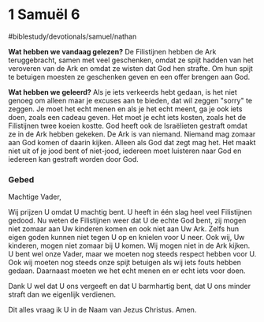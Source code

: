 # 1 Samuël 6
#biblestudy/devotionals/samuel/nathan

**Wat hebben we vandaag gelezen?** 
De Filistijnen hebben de Ark teruggebracht, samen met veel geschenken, omdat ze spijt hadden van het veroveren van de Ark en omdat ze wisten dat God hen strafte. 
Om hun spijt te betuigen moesten ze geschenken geven en een offer brengen aan God. 

**Wat hebben we geleerd?**
Als je iets verkeerds hebt gedaan, is het niet genoeg om alleen maar je excuses aan te bieden, dat wil zeggen "sorry" te zeggen. Je moet het echt menen en als je het echt meent, ga je ook iets doen, zoals een cadeau geven. Het moet je echt iets kosten, zoals het de Filistijnen twee koeien kostte. 
God heeft ook de Israëlieten gestraft omdat ze in de Ark hebben gekeken. De Ark is van niemand. Niemand mag zomaar aan God komen of daarin kijken. Alleen als God dat zegt mag het. Het maakt niet uit of je jood bent of niet-jood, iedereen moet luisteren naar God en iedereen kan gestraft worden door God.

### Gebed
Machtige Vader, 

Wij prijzen U omdat U machtig bent. U heeft in één slag heel veel Filistijnen gedood. Nu weten de Filistijnen weer dat U de echte God bent, zij mogen niet zomaar aan Uw kinderen komen en ook niet aan Uw Ark. Zelfs hun eigen goden kunnen niet tegen U op en knielen voor U neer. 
Ook wij, Uw kinderen, mogen niet zomaar bij U komen. Wij mogen niet in de Ark kijken. U bent wel onze Vader, maar we moeten nog steeds respect hebben voor U. Ook wij moeten nog steeds onze spijt betuigen als wij iets fouts hebben gedaan. Daarnaast moeten we het echt menen en er echt iets voor doen. 

Dank U wel dat U ons vergeeft en dat U barmhartig bent, dat U ons minder straft dan we eigenlijk verdienen. 

Dit alles vraag ik U in de Naam van Jezus Christus. 
Amen.


